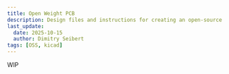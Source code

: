 ```yaml
---
title: Open Weight PCB
description: Design files and instructions for creating an open-source PCB for weight measurement.
last_update:
  date: 2025-10-15
  author: Dimitry Seibert
tags: [OSS, kicad]
---
```


WIP
